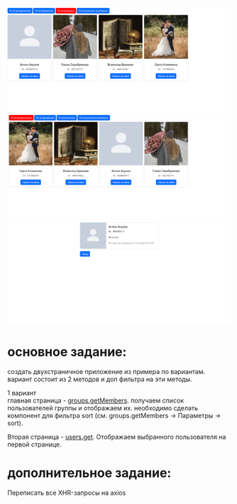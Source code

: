 ![image](./img/1.png)
![image](./img/2.png)
![image](./img/3.png)

# основное задание:
создать двухстраничное приложение из примера по вариантам. вариант состоит из 2 методов и доп фильтра на эти методы.

1 вариант  
главная страница - [groups.getMembers](https://dev.vk.com/ru/method/groups.getMembers). получаем список пользователей группы и отображаем их. необходимо сделать компонент для фильтра sort (см. groups.getMembers -> Параметры -> sort).

Вторая страница - [users.get](https://dev.vk.com/ru/method/users.get). Отображаем выбранного пользователя на первой странице.

# дополнительное задание:
Переписать все XHR-запросы на axios
